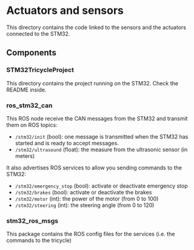 # Actuators and sensors

This directory contains the code linked to the sensors and the actuators connected to the STM32.

## Components

### STM32TricycleProject

This directory contains the project running on the STM32. Check the README inside.

### ros_stm32_can

This ROS node receive the CAN messages from the STM32 and transmit them on ROS topics:

- `/stm32/init` (bool): one message is transmitted when the STM32 has started and is ready to accept messages.
- `/stm32/ultrasound` (float): the measure from the ultrasonic sensor (in meters)

It also advertises ROS services to allow you sending commands to the STM32:

- `/stm32/emergency_stop` (bool): activate or deactivate emergency stop 
- `/stm32/brakes` (bool): activate or deactivate the brakes 
- `/stm32/motor` (int): the power of the motor (from 0 to 100)
- `/stm32/steering` (int): the steering angle (from 0 to 120)

### stm32_ros_msgs

This package contains the ROS config files for the services (i.e. the commands to the tricycle)
